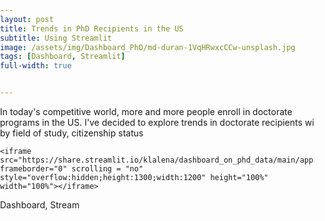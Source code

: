 ```yaml
---
layout: post
title: Trends in PhD Recipients in the US 
subtitle: Using Streamlit
image: /assets/img/Dashboard_PhD/md-duran-1VqHRwxcCCw-unsplash.jpg
tags: [Dashboard, Streamlit]
full-width: true


---
```


In today's competitive world, more and more people enroll in doctorate programs in the US. I've decided to explore trends in doctorate recipients wi by field of study, citizenship status 

<body style="margin:0px;padding:0px;overflow:hidden">

    <iframe src="https://share.streamlit.io/klalena/dashboard_on_phd_data/main/app.py" frameborder="0" scrolling = "no" style="overflow:hidden;height:1300;width:1200" height="100%" width="100%"></iframe>
</body>


  Dashboard, Stream



